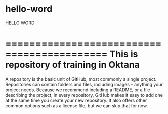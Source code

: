 # hello-word

HELLO WORD

===========================================
 This is repository of training in Oktana
===========================================



A repository is the basic unit of GitHub, most commonly a single project. Repositories can contain folders and files, including images – anything your project needs. Because we recommend including a README, or a file describing the project, in every repository, GitHub makes it easy to add one at the same time you create your new repository. It also offers other common options such as a license file, but we can skip that for now.
